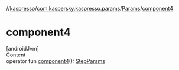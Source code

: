 //[kaspresso](../../index.md)/[com.kaspersky.kaspresso.params](../index.md)/[Params](index.md)/[component4](component4.md)



# component4  
[androidJvm]  
Content  
operator fun [component4](component4.md)(): [StepParams](../-step-params/index.md)  



